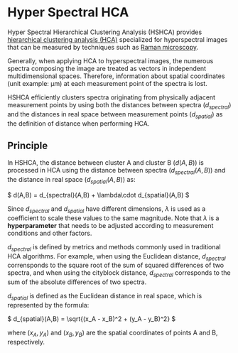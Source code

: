 # Hyper Spectral HCA
Hyper Spectral Hierarchical Clustering Analysis (HSHCA) provides [hierarchical clustering analysis (HCA)](https://en.wikipedia.org/wiki/Hierarchical_clustering) specialized for hyperspectral images that can be measured by techniques such as [Raman microscopy](https://raman.oxinst.com/techniques/raman-imaging).

Generally, when applying HCA to hyperspectral images, the numerous spectra composing the image are treated as vectors in independent multidimensional spaces. Therefore, information about spatial coordinates (unit example: μm) at each measurement point of the spectra is lost.

HSHCA efficiently clusters spectra originating from physically adjacent measurement points by using both the distances between spectra ($d_{spectral}$) and the distances in real space between measurement points ($d_{spatial}$) as the definition of distance when performing HCA.

## Principle
In HSHCA, the distance between cluster A and cluster B ($d(A,B)$) is processed in HCA using the distance between spectra ($d_{spectral}(A,B)$) and the distance in real space ($d_{spatial}(A,B)$) as:

$
d(A,B) = d_{spectral}(A,B) + \lambda\cdot d_{spatial}(A,B)
$

Since $d_{spectral}$  and $d_{spatial}$ have different dimensions, $\lambda$ is used as a coefficient to scale these values to the same magnitude. Note that $\lambda$ is a **hyperparameter** that needs to be adjusted according to measurement conditions and other factors.

$d_{spectral}$ is defined by metrics and methods commonly used in traditional HCA algorithms. For example, when using the Euclidean distance, $d_{spectral}$ corrensponds to the square root of the sum of squared differences of two spectra, and when using the cityblock distance, $d_{spectral}$ corresponds to the sum of the absolute differences of two spectra.

$d_{spatial}$ is defined as the Euclidean distance in real space, which is represented by the formula:

$
d_{spatial}(A,B) = \sqrt{(x_A - x_B)^2 + (y_A - y_B)^2}
$

where $(x_A, y_A)$ and $(x_B, y_B)$ are the spatial coordinates of points A and B, respectively.
